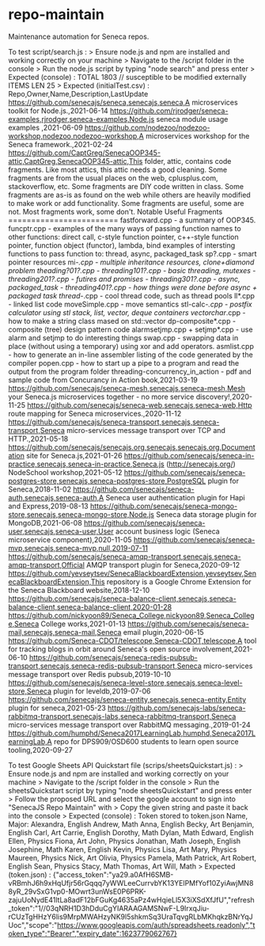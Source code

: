 # repo-maintain
Maintenance automation for Seneca repos.

To test script/search.js :
    > Ensure node.js and npm are installed and working correctly on your machine
    > Navigate to the /script folder in the console
    > Run the node.js script by typing "node search" and press enter
    > Expected (console) :
        TOTAL 1803 // susceptible to be modified externally
        ITEMS LEN 25
    > Expected (initialTest.csv) :
        Repo,Owner,Name,Description,LastUpdate
        https://github.com/senecajs/seneca,senecajs,seneca,A microservices toolkit for Node.js.,2021-06-14
        https://github.com/rjrodger/seneca-examples,rjrodger,seneca-examples,Node.js seneca module usage examples ,2021-06-09
        https://github.com/nodezoo/nodezoo-workshop,nodezoo,nodezoo-workshop,A microservices workshop for the Seneca framework.,2021-02-24
        https://github.com/CaptGreg/SenecaOOP345-attic,CaptGreg,SenecaOOP345-attic,This folder, attic, contains code fragments.   Like most attics, this attic needs a good cleaning.  Some fragments are from the usual places on the web, cplusplus.com, stackoverflow, etc.  Some fragments are DIY code written in class.  Some fragments are as-is as found on the web while others are heavily modified to make work or add functionality.   Some fragments are useful, some are not.  Most fragments work, some don't.  Notable Useful Fragments ========================  fastforward.cpp  - a summary of OOP345.  funcptr.cpp - examples of the many ways of passing function names to other functions:               direct call, c-style function pointer, c++-style function pointer, function object (functor), lambda, bind               examples of intersting functions to pass function to: thread, async, packaged_task  sp?.cpp     - smart pointer resources  mi-*.cpp    - multiple inheritance resources, clone+diamond problem  theading?01?.cpp - threading101?.cpp - basic threading, mutexes                  - threading201?.cpp - futires and promises                  - threading301?.cpp - async, packaged_task                  - threading401?.cpp - how things were done before async + packaged task  thread-*.cpp     - cool thread code, such as thread pools  ll*.cpp          - linked list code  moveSimple.cpp   - move semantics  stl-calc-*.cpp   - postfix calculator using stl stack, list, vector, deque containers  vectorchar*.cpp  - how to make a string class mased on std::vector<char>  dp-composite*.cpp  - composite (tree) design pattern code  alarmsetjmp.cpp + setjmp*.cpp - use alarm and setjmp to do interesting things  swap.cpp          - swapping data in place (without using a temporary) using xor and add operators.  asmlist.cpp       - how to generate an in-line assembler listing of the code generated by the compiler  popen.cpp         - how to start up a pipe to a program and read the output from the program  folder threading-concurrency_in_action                   - pdf and sample code from Concurancy in Action book,2021-03-19
        https://github.com/senecajs/seneca-mesh,senecajs,seneca-mesh,Mesh your Seneca.js microservices together - no more service discovery!,2020-11-25
        https://github.com/senecajs/seneca-web,senecajs,seneca-web,Http route mapping for Seneca microservices.,2020-11-12
        https://github.com/senecajs/seneca-transport,senecajs,seneca-transport,Seneca micro-services message transport over TCP and HTTP.,2021-05-18
        https://github.com/senecajs/senecajs.org,senecajs,senecajs.org,Documentation site for Seneca.js,2021-01-26
        https://github.com/senecajs/seneca-in-practice,senecajs,seneca-in-practice,Seneca.js (http://senecajs.org/) NodeSchool workshop,2021-05-12
        https://github.com/senecajs/seneca-postgres-store,senecajs,seneca-postgres-store,PostgreSQL plugin for Seneca,2018-11-02
        https://github.com/senecajs/seneca-auth,senecajs,seneca-auth,A Seneca user authentication plugin for Hapi and Express,2019-08-13
        https://github.com/senecajs/seneca-mongo-store,senecajs,seneca-mongo-store,Node.js Seneca data storage plugin for MongoDB,2021-06-08
        https://github.com/senecajs/seneca-user,senecajs,seneca-user,User account business logic (Seneca microservice component),2020-11-05
        https://github.com/senecajs/seneca-mvp,senecajs,seneca-mvp,null,2019-07-11
        https://github.com/senecajs/seneca-amqp-transport,senecajs,seneca-amqp-transport,Official AMQP transport plugin for Seneca,2020-09-12
        https://github.com/yevseytsev/SenecaBlackboardExtension,yevseytsev,SenecaBlackboardExtension,This repository is a Google Chrome Extension for the Seneca Blackboard website,2018-12-10
        https://github.com/senecajs/seneca-balance-client,senecajs,seneca-balance-client,seneca-balance-client,2020-01-28
        https://github.com/nickyoon89/Seneca_College,nickyoon89,Seneca_College,Seneca College works,2021-01-13
        https://github.com/senecajs/seneca-mail,senecajs,seneca-mail,Seneca email plugin,2020-06-15
        https://github.com/Seneca-CDOT/telescope,Seneca-CDOT,telescope,A tool for tracking blogs in orbit around Seneca's open source involvement,2021-06-10
        https://github.com/senecajs/seneca-redis-pubsub-transport,senecajs,seneca-redis-pubsub-transport,Seneca micro-services message transport over Redis pubsub,2019-10-10
        https://github.com/senecajs/seneca-level-store,senecajs,seneca-level-store,Seneca plugin for leveldb,2019-07-06
        https://github.com/senecajs/seneca-entity,senecajs,seneca-entity,Entity plugin for seneca,2021-05-23
        https://github.com/senecajs-labs/seneca-rabbitmq-transport,senecajs-labs,seneca-rabbitmq-transport,Seneca micro-services message transport over RabbitMQ messaging.,2019-01-24
        https://github.com/humphd/Seneca2017LearningLab,humphd,Seneca2017LearningLab,A repo for DPS909/OSD600 students to learn open source tooling,2020-09-27

To test Google Sheets API Quickstart file (scrips/sheetsQuickstart.js) :
    > Ensure node.js and npm are installed and working correctly on your machine
    > Navigate to the /script folder in the console
    > Run the sheetsQuickstart script by typing "node sheetsQuickstart" and press enter
    > Follow the proposed URL and select the google account to sign into "SenecaJS Repo Maintain" with
    > Copy the given string and paste it back into the console
    > Expected (console) :
        Token stored to token.json
        Name, Major:
        Alexandra, English
        Andrew, Math
        Anna, English
        Becky, Art
        Benjamin, English
        Carl, Art
        Carrie, English
        Dorothy, Math
        Dylan, Math
        Edward, English
        Ellen, Physics
        Fiona, Art
        John, Physics
        Jonathan, Math
        Joseph, English
        Josephine, Math
        Karen, English
        Kevin, Physics
        Lisa, Art
        Mary, Physics
        Maureen, Physics
        Nick, Art
        Olivia, Physics
        Pamela, Math
        Patrick, Art
        Robert, English
        Sean, Physics
        Stacy, Math
        Thomas, Art
        Will, Math
    > Expected (token.json) :
        {"access_token":"ya29.a0AfH6SMB-vRBmhJ6h9xHqUfjr56rGqqq7yWWLeeCurrvbYK13YElPMfYof10ZyiAwjMN88yR_29vSxG1vp0-MOwrt3unWsE0P6PRK-zajuUoNydE41ltLa8adF12bFGuKg4635aPz4wHqieLl5X3iXSdXfJfU","refresh_token":"1//03qNRH1D3hDduCgYIARAAGAMSNwF-L9IrxqJiu-rCUzTgHHzY6lis9MrpMWAHzyNK9l5shkmSq3UraTqvgRLbMKhqkzBNrYqJUoc","scope":"https://www.googleapis.com/auth/spreadsheets.readonly","token_type":"Bearer","expiry_date":1623779062767}